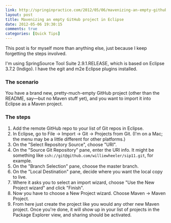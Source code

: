```yaml
---
link: http://springinpractice.com/2012/05/06/mavenizing-an-empty-github-project-in-eclipse/
layout: post
title: Mavenizing an empty GitHub project in Eclipse
date: 2012-05-06 19:30:15
comments: true
categories: [Quick Tips]
---
```

This post is for myself more than anything else, just because I keep forgetting the steps involved.

I'm using SpringSource Tool Suite 2.9.1.RELEASE, which is based on Eclipse 3.7.2 (Indigo). I have the egit and m2e Eclipse plugins installed.

<h3>The scenario</h3>

You have a brand new, pretty-much-empty GitHub project (other than the README, say&mdash;but no Maven stuff yet), and you want to import it into Eclipse as a Maven project.

<h3>The steps</h3>

<ol>

<li>Add the remote GitHub repo to your list of Git repos in Eclipse.</li>

<li>In Eclipse, go to File &rarr; Import &rarr; Git &rarr; Projects from Git. (I'm on a Mac; the menu may be a little different for other platforms.)</li>

<li>On the "Select Repository Source", choose "URI".</li>

<li>On the "Source Git Repository" pane, enter the URI info. It might be something like <code>ssh://git@github.com/williewheeler/sip11.git</code>, for example.</li>

<li>On the "Branch Selection" pane, choose the master branch.</li>

<li>On the "Local Destination" pane, decide where you want the local copy to live.</li>

<li>Where it asks you to select an import wizard, choose "Use the New Project wizard" and click "Finish".</li>

<li>Now you have to choose a New Project wizard. Choose Maven &rarr; Maven Project.</li>

<li>From here just create the project like you would any other new Maven project. Once you're done, it will show up in your list of projects in the Package Explorer view, and sharing should be activated.</li>

</ol>
